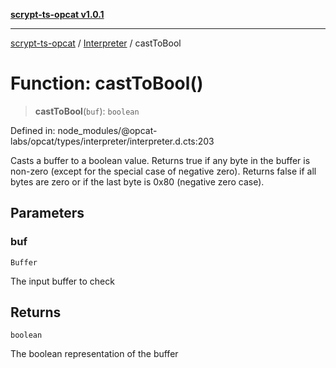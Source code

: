 [**scrypt-ts-opcat v1.0.1**](../../../README.md)

***

[scrypt-ts-opcat](../../../README.md) / [Interpreter](../README.md) / castToBool

# Function: castToBool()

> **castToBool**(`buf`): `boolean`

Defined in: node\_modules/@opcat-labs/opcat/types/interpreter/interpreter.d.cts:203

Casts a buffer to a boolean value.
Returns true if any byte in the buffer is non-zero (except for the special case of negative zero).
Returns false if all bytes are zero or if the last byte is 0x80 (negative zero case).

## Parameters

### buf

`Buffer`

The input buffer to check

## Returns

`boolean`

The boolean representation of the buffer
